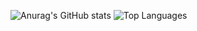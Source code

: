 ![Anurag's GitHub stats](https://github-readme-stats.vercel.app/api?username=tari9bro&show_icons=true&theme=radical)
![Top Languages](https://github-readme-stats.vercel.app/api/top-langs/?username=tari9bro&layout=compact&theme=dark&hide_border=true&bg_color=00000000&langs_count=10&exclude_repo=github-readme-stats,tari9bro.github.io)




